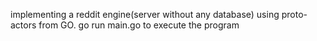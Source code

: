implementing a reddit engine(server without any database) using proto-actors from GO.
go run main.go to execute the program
